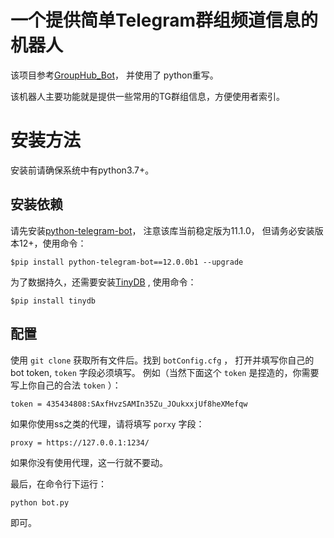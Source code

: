 # 一个提供简单Telegram群组频道信息的机器人
该项目参考[GroupHub_Bot](https://github.com/livc/GroupHub_Bot)， 并使用了
python重写。

该机器人主要功能就是提供一些常用的TG群组信息，方便使用者索引。

# 安装方法
安装前请确保系统中有python3.7+。 

## 安装依赖
请先安装[python-telegram-bot](https://github.com/python-telegram-bot/python-telegram-bot)， 注意该库当前稳定版为11.1.0， 但请务必安装版本12+，使用命令：

    $pip install python-telegram-bot==12.0.0b1 --upgrade

为了数据持久，还需要安装[TinyDB](https://github.com/msiemens/tinydb) , 使用命令：

    $pip install tinydb


## 配置
使用 `git clone` 获取所有文件后。找到 `botConfig.cfg` ， 打开并填写你自己的 bot token, `token` 字段必须填写。 例如（当然下面这个 `token` 是捏造的，你需要写上你自己的合法 `token` ）：

    token = 435434808:SAxfHvzSAMIn35Zu_JOukxxjUf8heXMefqw

如果你使用ss之类的代理，请将填写 `porxy` 字段： 

    proxy = https://127.0.0.1:1234/

如果你没有使用代理，这一行就不要动。

最后，在命令行下运行：

    python bot.py

即可。
